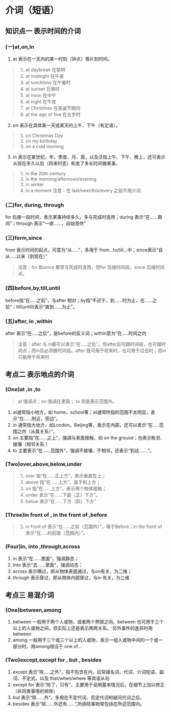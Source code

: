 # 介词（短语）
## 知识点一	表示时间的介词
### (一)at,on,in
1. at 表示在一天内的某一时刻（钟点）等片刻时间。
> 1. at daybreak  在黎明
> 2. at midnight  在午夜
> 3. at lunchtime  在午餐时
> 4. at sunset 日落时
> 5. at noon 在中午
> 6. at night 在午夜
> 7. at Christmas 在圣诞节期间
> 8. at the age of five  在五岁时

2. on 表示在具体某一天或某天的上午、下午（有定语）。
>1. on Christmas Day
>2. on my birthday
>3. on a cold morning

3. in 表示在某世纪、年、季度、月、周，以及泛指上午、下午、晚上，还可表示从现在多久以后（将来时态）和发了多长时间做某事。
> 1. in the 20th century
> 2. in the morning/afternoon/evening
> 3. in winter
> 4. in a moment
> 注意：在 last/next/this/every 之前不用介词

### (二)for, during, through
for 后接一段时间，表示某事持续多久，多与完成时连用；during 表示“在......期间”；through 表示“一直......，自始至终”

### (三)form,since
from 表示时间的起点，可意为“从.....”，多用于 from...to/till...中；since表示“自从.....以来（到现在）”
>注意：for 和since 都常与完成时连用，但for 后接时间段，since 后接时间点。

### (四)before,by,till,until
before指“在.....之前”，与after 相对；by指“不迟于，到......时为止，在......之前”；till(untill)表示“直到......为止”。

### (五)after, in ,within
after 表示“在.....之后”，是before的反义词；within意为“在.....时间之内

> 注意：after 与 in都可以表示“在.....之后”。但after后可跟时间段，也可跟时间点；而in后必须跟时间段。after 既可用于将来时，也可用于过去时；而in只能用于将来时

## 考点二 表示地点的介词
### (One)at ,in ,to 
> at 强调点；on 强调在里面； to 则是表示范围外。
1. at通常指小地方，如 home，school等；at通常所指的范围不太明显，表示“在......附近，旁边”。
2. in 通常指大地方，如London，Beijing等，表示在内部，还可以表示“在.....范围之内（从属关系）”。
3. on 主要指“在......之上”，强调与表面接触，如 on the ground；也表示毗邻、接壤（相邻关系 ）
4. to 主要表示“在......范围外”，强调不接壤、不相邻，还表示“到达.......”。
### (Two)over,above,below,under
>1. over 指“在......正上方”，表示垂直在上；
>2. above 指“在......上方”，属于斜上方；
>3. on 指“在......上方”，表示两个物体接触；
>4. under 表示“在......下面（正）下方”。
>5. below 表示“在......下方（斜）下方”

### (Three)in front of , in the front of ,before
>1. in front of 表示“在......之前（范围外）”，等于Before；in the front of 表示“在.....的前面（范围内）”。

### (Four)in, into ,through,across
1. in 表示“在......里面“，强调静态；
2. into 表示"去......里面"，强调动态；
3. across 表示横过，即从物体表面通过，与on有关，为二维；
4. through 表示穿过，即从物体内部穿过，与in 有关，为三维

## 考点三 易混介词
### (One)between,among
1. between 一般用于两个人或物，或者两个界限之间。between 也可用于三个以上的人或物之间，但实际上还是表示两两关系。‘另外事件的差异时用between
2. among 一般用于三个或三个以上的人或物，表示一组人或物中间的一个或一部分时，用among相当于 one of...

### (Two)except,except for , but , besides
1. except 表示”除.....之外“，指不包含在内，后常接名词、代词、介词短语、副词、不定式，以及 that/when/where 等宾语从句
2. except for 表示“除了，只有”，主要用于说明基本情况后，在细节上加以修正（非同类事情的排除）
3. but 表示“除......外”，多用在不定代词、否定代词和疑问代词之后。
4. besides 表示“除......外还有......”,所排除事物常包括在所述范围内。
